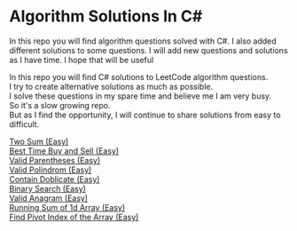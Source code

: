 # Algorithm Solutions In C#
In this repo you will find algorithm questions solved with C#. I also added different solutions to some questions. I will add new questions and solutions as I have time. I hope that will be useful

In this repo you will find C# solutions to LeetCode algorithm questions.  
I try to create alternative solutions as much as possible.  
I solve these questions in my spare time and believe me I am very busy.  
So it's a slow growing repo.  
But as I find the opportunity, I will continue to share solutions from easy to difficult.

[Two Sum (Easy)](https://github.com/ozkanardil/AlgorithmSolutionsInCsharp/tree/main/src/TwoSum)  
[Best Time Buy and Sell (Easy)](https://github.com/ozkanardil/AlgorithmSolutionsInCsharp/tree/main/src/BestTimeBuyAndSell)  
[Valid Parentheses (Easy)](https://github.com/ozkanardil/AlgorithmSolutionsInCsharp/tree/main/src/ValidParentheses)  
[Valid Polindrom (Easy)](https://github.com/ozkanardil/AlgorithmSolutionsInCsharp/tree/main/src/ValidPolindrom)  
[Contain Doblicate (Easy)](https://github.com/ozkanardil/AlgorithmSolutionsInCsharp/tree/main/src/ContainsDublicate)  
[Binary Search (Easy)](https://github.com/ozkanardil/AlgorithmSolutionsInCsharp/tree/main/src/BinarySearch)  
[Valid Anagram (Easy)](https://github.com/ozkanardil/AlgorithmSolutionsInCsharp/tree/main/src/ValidAnagram)  
[Running Sum of 1d Array (Easy)](https://github.com/ozkanardil/AlgorithmSolutionsInCsharp/tree/main/src/RunningSumOfOneDArray)  
[Find Pivot Index of the Array (Easy)](https://github.com/ozkanardil/AlgorithmSolutionsInCsharp/tree/main/src/FindPivotIndex)  


<!--START_SECTION:waka-->
<!--END_SECTION:waka-->
